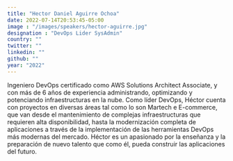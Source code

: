 ```yaml
---
title: "Hector Daniel Aguirre Ochoa"
date: 2022-07-14T20:53:45-05:00
image : "/images/speakers/hector-aguirre.jpg"
designation : "DevOps Lider SysAdmin"
country: ""
twitter: ""
linkedin: ""
github: ""
year: "2022"
---
```


Ingeniero DevOps certificado como AWS Solutions Architect Associate, y con más de 6
años de experiencia administrando, optimizando y potenciando infraestructuras en la nube.
Como líder DevOps, Héctor cuenta con proyectos en diversas áreas tal como lo son
Martech e E-commerce, que van desde el mantenimiento de complejas infraestructuras que
requieren alta disponibilidad, hasta la modernización completa de aplicaciones a través de
la implementación de las herramientas DevOps más modernas del mercado.
Héctor es un apasionado por la enseñanza y la preparación de nuevo talento que como él,
pueda construir las aplicaciones del futuro.
